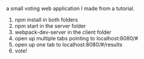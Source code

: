 a small voting web application I made from a tutorial.

1. npm install in both folders
2. npm start in the server folder
3. webpack-dev-server in the client folder
4. open up multiple tabs pointing to localhost:8080/#
5. open up one tab to localhost:8080/#/results
6. vote!
